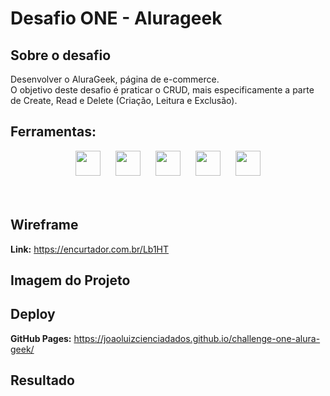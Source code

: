 # Desafio ONE - Alurageek

## Sobre o desafio
Desenvolver o AluraGeek, página de e-commerce.  
O objetivo deste desafio é praticar o CRUD, mais especificamente a parte de Create, Read e Delete (Criação, Leitura e Exclusão).  

## Ferramentas:
<div align="center">
<img src="https://img.icons8.com/?size=100&id=7gdY5qNXaKC0&format=png&color=000000" width="40" height="40" hspace="10">
<img src="https://img.icons8.com/?size=100&id=zfHRZ6i1Wg0U&format=png&color=000000" width="40" height="40" hspace="10">
<img src="https://img.icons8.com/?size=100&id=20906&format=png&color=000000" Github" width="40" height="40" hspace="10">
<img src="https://img.icons8.com/?size=100&id=20909&format=png&color=000000" width="40" height="40" hspace="10">
<img src="https://img.icons8.com/?size=100&id=108784&format=png&color=000000" width="40" height="40" hspace="10">
</div>
<br><br>

## Wireframe
**Link:** https://encurtador.com.br/Lb1HT
## Imagem do Projeto


## Deploy
**GitHub Pages:** https://joaoluizcienciadados.github.io/challenge-one-alura-geek/

## Resultado
